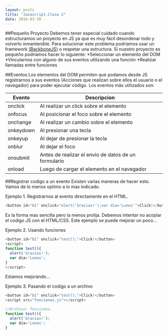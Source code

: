 ```yaml
---
layout: posts
title: "Javascript.Clase 2"
date: 2016-03-30
---
```


##Pequeño Proyecto
Debemos tener especial cuidado cuando estructuramos un proyecto en JS ya que es muy fácil desordenar todo y volverlo inmantenible. Para solucionar este problema podríamos usar un framework [(BackboneJS)](http://backbonejs.org/) o respetar una estructura. Si nuestro proyecto es pequeño podríamos hacer lo siguiente:
*Seleccionar un elemento del DOM
*Vincularnos con alguno de sus eventos utilizando una función
*Realizar llamadas entre funciones

##Eventos
Los elementos del DOM permiten que podamos desde JS registrarnos a sus eventos (Acciones que realizan sobre ellos el usuario o el navegador) para poder ejecutar código. Los eventos más utilizados son:

|Evento| Descripcion|
|-------|--------------|
|onclick| Al realizar un click sobre el elemento|
|onfocus|Al posicionar el foco sobre el elemento|
|onchange|Al realizar un cambio sobre el elemento|
|onkeydown|Al presionar una tecla|
|onkeyup|Al dejar de presionar la tecla|
|onblur|Al dejar el foco|
|onsubmit|Antes de realizar el envio de datos de un formulario|
|onload|Luego de cargar el elemento en el navegador|

##Registrar codigo a un evento
Existen varias maneras de hacer esto. Vamos de lo menos optimo a lo mas indicado.

Ejemplo 1. Registrarnos al evento directamente en el HTML.
```javascript
<button id="b1" onclick="alert('Gracias!');var dia='Lunes'">Click!</button>
```
Es la forma mas sencilla pero la menos prolija. Debemos intentar no acoplar el codigo JS con el HTML/CSS. Este ejemplo se puede mejorar un poco...

Ejemplo 2. Usando funciones
```javascript
<button id="b1" onclick="test();">Click!</button>
<script>
function test(){
  alert('Gracias!');
  var dia='Lunes';
}
</script>
```
Estamos mejorando...

Ejemplo 3. Pasando el codigo a un archivo
```javascript
<button id="b1" onclick="test();">Click!</button>
<script src="funciones.js"></script>

//Archivo: funciones.
function test(){
  alert('Gracias!');
  var dia='Lunes';
}

```
